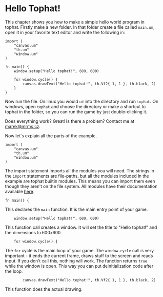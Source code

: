 # Hello Tophat!

This chapter shows you how to make a simple hello world program in tophat.
Firstly make a new folder.  In that folder create a file called `main.um`, open
it in your favorite text editor and write the following in:

```
import (
	"canvas.um"
	"th.um"
	"window.um"
)

fn main() {
	window.setup("Hello tophat!", 600, 600)

	for window.cycle() {
		canvas.drawText("Hello tophat!", th.Vf2{ 1, 1 }, th.black, 2)
	}
}
```

Now run the file.  On linux you would `cd` into the directory and run `tophat`.
On windows, open `tophat` and choose the directory or make a shortcut to tophat
in the folder, so you can run the game by just double-clicking it.

Does everything work? Great! Is there a problem? Contact me at
[marek@mrms.cz](mailto:marek@mrms.cz).

Now let's explain all the parts of the example.

```
import (
	"canvas.um"
	"th.um"
	"window.um"
)
```

The import statement imports all the modules you will need. The strings in the
`import` statements are file-paths, but all the modules included in the example
are tophat builtin modules.  This means you can import them even though they
aren't on the file system.  All modules have their documentation available
[here](api/README.md).

```
fn main() {
```

This declares the `main` function. It is the main entry point of your game.

```
	window.setup("Hello tophat!", 600, 600)
```

This function call creates a window. It will set the title to "Hello tophat!"
and the dimensions to 600x600.

```
	for window.cycle() {
```

The `for` cycle is the main loop of your game. The `window.cycle` call is very
important - it ends the current frame, draws stuff to the screen and reads
input. If you don't call this, nothing will work. The function returns `true`
while the window is open. This way you can put deinitialization code after the
loop.

```
		canvas.drawText("Hello tophat!", th.Vf2{ 1, 1 }, th.black, 2)
```

This function does the actual drawing.
